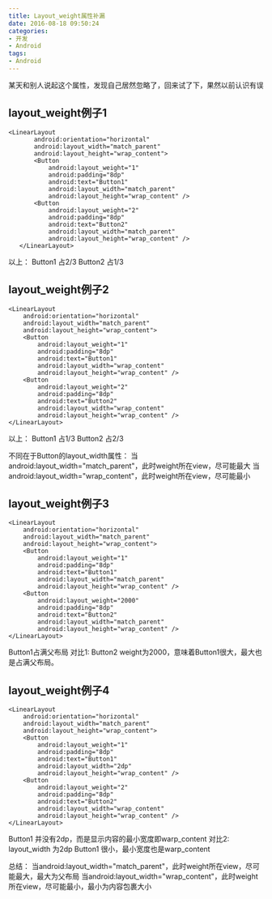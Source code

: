 ```yaml
---
title: Layout_weight属性补漏
date: 2016-08-18 09:50:24
categories:
- 开发
- Android
tags:
- Android
---
```


某天和别人说起这个属性，发现自己居然忽略了，回来试了下，果然以前认识有误

## layout_weight例子1

```
<LinearLayout
       android:orientation="horizontal"
       android:layout_width="match_parent"
       android:layout_height="wrap_content">
       <Button
           android:layout_weight="1"
           android:padding="8dp"
           android:text="Button1"
           android:layout_width="match_parent"
           android:layout_height="wrap_content" />
       <Button
           android:layout_weight="2"
           android:padding="8dp"
           android:text="Button2"
           android:layout_width="match_parent"
           android:layout_height="wrap_content" />
   </LinearLayout>
```
以上： Button1 占2/3  Button2 占1/3

## layout_weight例子2
```
<LinearLayout
    android:orientation="horizontal"
    android:layout_width="match_parent"
    android:layout_height="wrap_content">
    <Button
        android:layout_weight="1"
        android:padding="8dp"
        android:text="Button1"
        android:layout_width="wrap_content"
        android:layout_height="wrap_content" />
    <Button
        android:layout_weight="2"
        android:padding="8dp"
        android:text="Button2"
        android:layout_width="wrap_content"
        android:layout_height="wrap_content" />
</LinearLayout>
```
以上： Button1 占1/3 Button2 占2/3

不同在于Button的layout_width属性：
当android:layout_width="match_parent"，此时weight所在view，尽可能最大
当android:layout_width="wrap_content"，此时weight所在view，尽可能最小

## layout_weight例子3
```
<LinearLayout
    android:orientation="horizontal"
    android:layout_width="match_parent"
    android:layout_height="wrap_content">
    <Button
        android:layout_weight="1"
        android:padding="8dp"
        android:text="Button1"
        android:layout_width="match_parent"
        android:layout_height="wrap_content" />
    <Button
        android:layout_weight="2000"
        android:padding="8dp"
        android:text="Button2"
        android:layout_width="match_parent"
        android:layout_height="wrap_content" />
</LinearLayout>
```
Button1占满父布局
对比1: Button2 weight为2000，意味着Button1很大，最大也是占满父布局。

## layout_weight例子4
```
<LinearLayout
    android:orientation="horizontal"
    android:layout_width="match_parent"
    android:layout_height="wrap_content">
    <Button
        android:layout_weight="1"
        android:padding="8dp"
        android:text="Button1"
        android:layout_width="2dp"
        android:layout_height="wrap_content" />
    <Button
        android:layout_weight="2"
        android:padding="8dp"
        android:text="Button2"
        android:layout_width="wrap_content"
        android:layout_height="wrap_content" />
</LinearLayout>
```
Button1 并没有2dp，而是显示内容的最小宽度即warp_content
对比2: layout_width 为2dp Button1 很小，最小宽度也是warp_content


总结：
当android:layout_width="match_parent"，此时weight所在view，尽可能最大，最大为父布局
当android:layout_width="wrap_content"，此时weight所在view，尽可能最小，最小为内容包裹大小
